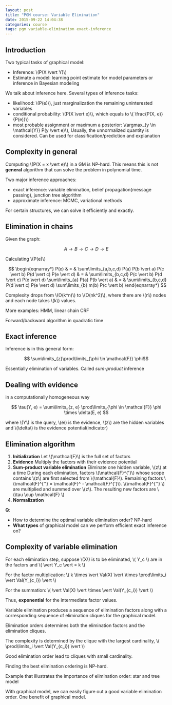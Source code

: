 ```yaml
---
layout: post
title: "PGM course: Variable Elimination"
date: 2015-09-22 14:04:38
categories: course
tags: pgm variable-elimination exact-inference
---
```


## Introduction

Two typical tasks of graphical model:

- Inference: \\(P(X \vert Y)\\)
- Estimate a model: learning point estimate for model parameters or inference in Bayesian modeling

We talk about inference here. Several types of inference tasks:

- likelihood: \\(P(e)\\), just marginalization the remaining uninterested variables
- conditional probability: \\(P(X \vert e)\\), which equals to \\( \frac{P(X, e)}{P(e)}\\)
- most probable assignment or maximum a posterior: \\(argmax_{y \in \mathcal{Y}} P(y \vert e)\\), Usually, the unnormalized quantity is considered. Can be used for classification/prediction and explanation

## Complexity in general

Computing \\(P(X = x \vert e)\\) in a GM is NP-hard. This means this is not **general** algorithm that can solve the problem in polynomial time.

Two major inference approaches:

- exact inference: variable elimination, belief propagation(message passing), junction tree algorithm
- approximate inference: MCMC, variational methods

For certain structures, we can solve it efficiently and exactly.

## Elimination in chains

Given the graph:

$$ A \rightarrow B \rightarrow C \rightarrow D \rightarrow E $$

Calculating  \\(P(e)\\)

$$
\begin{eqnarray*}
P(e)
& = &
\sum\limits_{a,b,c,d} P(a) P(b \vert a) P(c \vert b) P(d \vert c) P(e \vert d)
& = &
\sum\limits_{b,c,d} P(c \vert b) P(d \vert c) P(e \vert d) \sum\limits_{a} P(a) P(b \vert a)
& = &
\sum\limits_{b,c,d} P(d \vert c) P(e \vert d) \sum\limits_{b} m(b) P(c \vert b)
\end{eqnarray*}
$$ 

Complexity drops from \\(O(k^n)\\) to \\(O(nk^2)\\), where there are \\(n\\) nodes and each node takes \\(k\\) values.

More examples: HMM, linear chain CRF

Forward/backward algorithm in quadratic time

## Exact inference

Inference is in this general form:

$$ \sum\limits_{z}\prod\limits_{\phi \in \mathcal{F}} \phi$$

Essentially elimination of variables. Called *sum-product* inference

## Dealing with evidence

in a computationally homogeneous way

$$ \tau(Y, e) = \sum\limits_{z, e} \prod\limits_{\phi \in \mathcal{F}} \phi \times \delta(E, e) $$

where \\(Y\\) is the query, \\(e\\) is the evidence, \\(z\\) are the hidden variables and \\(\delta\\) is the evidence potential(indicator)

## Elimination algorithm

1. **Initialization**
   Let \\(\mathcal{F}\\) is the full set of factors
2. **Evidence**
   Multiply the factors with their evidence potential
3. **Sum-product variable elimination**
   Eliminate one hidden variable, \\(z\\) at a time
   During each elimination, factors \\(\mathcal{F}^{'}\\) whose scope contains \\(z\\) are first selected from \\(\mathcal{F}\\). Remaining factors \\(\mathcal{F}^{''} = \mathcal{F}^ - \mathcal{F}^{'}\\).  \\(\mathcal{F}^{''} \\) are multiplied and summed over \\(z\\). The resulting new factors are \\(\tau \cup \mathcal{F} \\)
4. **Normalization**

**Q**:

- How to determine the optimal variable elimination order? NP-hard
- **What types** of graphical model can we perform efficient exact inference on?

## Complexity of variable elimination

For each elimination step, suppose \\(X\\) is to be eliminated, \\( Y_c \\) are in the factors and \\( \vert Y_c \vert = k \\)

For the factor multiplication: \\( k \times \vert Val(X) \vert \times \prod\limits_i \vert Val(Y_{c_i}) \vert \\)

For the summation:  \\( \vert Val(X) \vert \times \vert Val(Y_{c_i}) \vert \\)

Thus, **exponential** for the intermediate factor values.

Variable elimination produces a sequence of elimination factors along with a corresponding sequence of elimination cliques for the graphical model.

Elimination orders determines both the elimination factors and the elimination cliques.

The complexity is determined by the clique with the largest cardinality, \\( \prod\limits_i \vert Val(Y_{c_i}) \vert \\)

Good elimination order lead to cliques with small cardinality.

Finding the best elimination ordering is NP-hard.

Example that illustrates the importance of elimination order: star and tree model

With graphical model, we can easily figure out a good variable elimination order. One benefit of graphical model.
